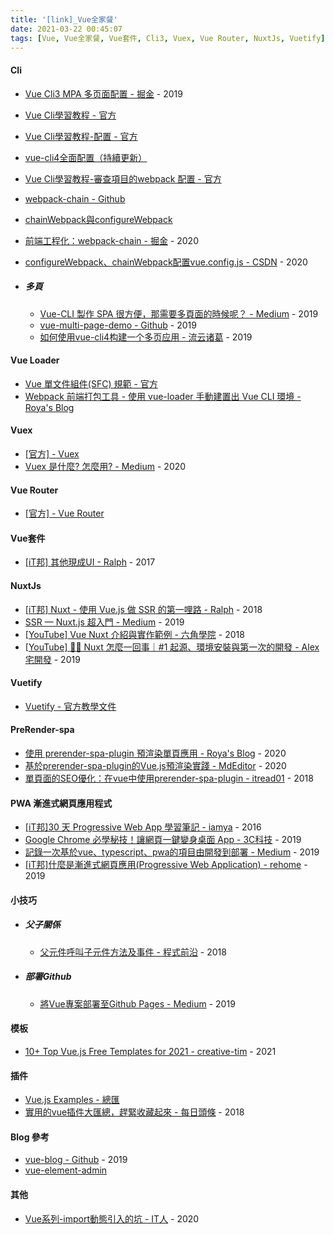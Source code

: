 ```yaml
---
title: '[link]_Vue全家餐'
date: 2021-03-22 00:45:07
tags: [Vue, Vue全家餐, Vue套件, Cli3, Vuex, Vue Router, NuxtJs, Vuetify]
---
```


#### Cli
  - [Vue Cli3 MPA 多页面配置 - 掘金](https://juejin.cn/post/6844903919911436296) - 2019
  - [Vue Cli學習教程 - 官方](https://cli.vuejs.org/zh/guide/)
  - [Vue Cli學習教程-配置 - 官方](https://cli.vuejs.org/zh/config/#%E5%85%A8%E5%B1%80-cli-%E9%85%8D%E7%BD%AE)
  - [vue-cli4全面配置（持續更新）](https://staven630.github.io/vue-cli4-config/)
  - [Vue Cli學習教程-審查項目的webpack 配置 - 官方](https://cli.vuejs.org/zh/guide/webpack.html#%E5%AE%A1%E6%9F%A5%E9%A1%B9%E7%9B%AE%E7%9A%84-webpack-%E9%85%8D%E7%BD%AE)
  - [webpack-chain - Github](https://github.com/neutrinojs/webpack-chain)
  - [chainWebpack與configureWebpack](https://forum.vuejs.org/t/chainwebpack-configurewebpack/68750)
  - [前端工程化：webpack-chain - 掘金](https://juejin.cn/post/6844904138954801166) - 2020
  - [configureWebpack、chainWebpack配置vue.config.js - CSDN](https://blog.csdn.net/weixin_43443341/article/details/108865372) - 2020

  - ##### 多頁
    - [Vue-CLI 製作 SPA 很方便，那需要多頁面的時候呢？ - Medium](https://medium.com/@nchuuu/%E5%88%A9%E7%94%A8vue-cli-%E9%80%B2%E8%A1%8C%E5%A4%9A%E9%A0%81%E6%89%93%E5%8C%85-633b39bb157) - 2019
    - [vue-multi-page-demo - Github](https://github.com/liuyunzhuge/vue-multi-page-demo) - 2019
    - [如何使用vue-cli4构建一个多页应用 - 流云诸葛](https://blog.liuyunzhuge.com/2019/12/21/%E5%A6%82%E4%BD%95%E4%BD%BF%E7%94%A8vue-cli4%E6%9E%84%E5%BB%BA%E4%B8%80%E4%B8%AA%E5%A4%9A%E9%A1%B5%E5%BA%94%E7%94%A8/) - 2019
    

<!-- more -->

#### Vue Loader
  - [Vue 單文件組件(SFC) 規範 - 官方](https://vue-loader.vuejs.org/zh/spec.html)
  - [Webpack 前端打包工具 - 使用 vue-loader 手動建置出 Vue CLI 環境 - Roya's Blog](https://awdr74100.github.io/2020-04-13-webpack-vueloader/)

#### Vuex
  - [[官方] - Vuex](https://vuex.vuejs.org/zh/)
  - [Vuex 是什麼? 怎麼用? - Medium](https://medium.com/itsems-frontend/vue-vuex1-state-mutations-364163b3acac) - 2020

#### Vue Router
  - [[官方] - Vue Router](https://router.vuejs.org/zh/)

#### Vue套件
  - [[iT邦] 其他現成UI - Ralph](https://ithelp.ithome.com.tw/articles/10188743) - 2017

#### NuxtJs
  - [[iT邦] Nuxt - 使用 Vue.js 做 SSR 的第一哩路 - Ralph](https://ithelp.ithome.com.tw/users/20103424/ironman/1961) - 2018
  - [SSR — Nuxt.js 超入門 - Medium](https://medium.com/@jackercleaninglab/ssr-nuxt-js-%E8%B6%85%E5%85%A5%E9%96%80-84a0823b45ed) - 2019
  - [[YouTube] Vue Nuxt 介紹與實作範例 - 六角學院](https://www.youtube.com/watch?v=szrRDJBFmvQ&feature=youtu.be) - 2018
  - [[YouTube] 👨‍💻 Nuxt 怎麼一回事｜#1 起源、環境安裝與第一次的開發 - Alex 宅開發](https://www.youtube.com/watch?v=wgW1o4Nswqs&feature=youtu.be) - 2019

#### Vuetify
  - [Vuetify - 官方教學文件](https://vuetifyjs.com/zh-Hans/introduction/why-vuetify/)

#### PreRender-spa
  - [使用 prerender-spa-plugin 預渲染單頁應用 - Roya's Blog](https://awdr74100.github.io/2020-07-13-webpack-prerenderspaplugin/) - 2020
  - [基於prerender-spa-plugin的Vue.js預渲染實踐 - MdEditor](https://www.mdeditor.tw/pl/pyyk/zh-hk) - 2020
  - [單頁面的SEO優化：在vue中使用prerender-spa-plugin - itread01](https://www.itread01.com/content/1544722025.html) - 2018

#### PWA 漸進式網頁應用程式
  - [[iT邦]30 天 Progressive Web App 學習筆記 - iamya](https://ithelp.ithome.com.tw/articles/10215567) - 2016
  - [Google Chrome 必學秘技！讓網頁一鍵變身桌面 App - 3C科技](https://3c.ltn.com.tw/news/37555) - 2019
  - [記錄一次基於vue、typescript、pwa的項目由開發到部署 - Medium](https://medium.com/@zhenghaoli1996/%E8%A8%98%E9%8C%84%E4%B8%80%E6%AC%A1%E5%9F%BA%E6%96%BCvue-typescript-pwa%E7%9A%84%E9%A0%85%E7%9B%AE%E7%94%B1%E9%96%8B%E7%99%BC%E5%88%B0%E9%83%A8%E7%BD%B2-6d5189ddc22d) - 2019
  - [[iT邦]什麼是漸進式網頁應用(Progressive Web Application) - rehome](https://ithelp.ithome.com.tw/articles/10215567) - 2019

#### 小技巧
  - ##### 父子關係
    - [父元件呼叫子元件方法及事件 - 程式前沿](https://codertw.com/%E5%89%8D%E7%AB%AF%E9%96%8B%E7%99%BC/204272/) - 2018
  - ##### 部署Github
    - [將Vue專案部署至Github Pages - Medium](https://dean34520.medium.com/vue%E7%B3%BB%E5%88%97%E6%96%87-%E5%B0%87vue%E6%AA%94%E6%A1%88%E9%83%A8%E7%BD%B2%E8%87%B3github-334951cadede) - 2019

#### 模板
  - [10+ Top Vue.js Free Templates for 2021 - creative-tim](https://www.creative-tim.com/blog/freebies/vuejs/top-vuejs-free-templates-for-this-summer/) - 2021

#### 插件
  - [Vue.js Examples - 總匯](https://vuejsexamples.com/)
  - [實用的vue插件大匯總，趕緊收藏起來 - 每日頭條](https://kknews.cc/code/kbejqlb.html) - 2018

#### Blog 參考
  - [vue-blog - Github](https://github.com/uncleLian/vue-blog) - 2019
  - [vue-element-admin](https://panjiachen.github.io/vue-element-admin-site/zh/guide/#%E5%8A%9F%E8%83%BD)

#### 其他
  - [Vue系列-import動態引入的坑 - IT人](https://iter01.com/536683.html) - 2020
